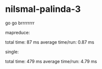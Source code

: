 # nilsmal-palinda-3
go go brrrrrrrr


mapreduce: 


total time: 87 ms
average time/run: 0.87 ms



single:


total time: 479 ms
average time/run: 4.79 ms